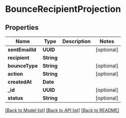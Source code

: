 # BounceRecipientProjection

## Properties
Name | Type | Description | Notes
------------ | ------------- | ------------- | -------------
**sentEmailId** | **UUID** |  | [optional] 
**recipient** | **String** |  | 
**bounceType** | **String** |  | [optional] 
**action** | **String** |  | [optional] 
**createdAt** | **Date** |  | 
**_id** | **UUID** |  | [optional] 
**status** | **String** |  | [optional] 

[[Back to Model list]](../README#documentation-for-models) [[Back to API list]](../README#documentation-for-api-endpoints) [[Back to README]](../README)


